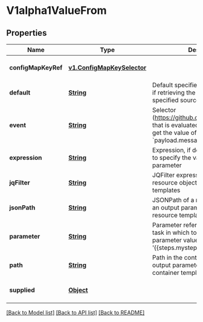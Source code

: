 # V1alpha1ValueFrom
## Properties

Name | Type | Description | Notes
------------ | ------------- | ------------- | -------------
**configMapKeyRef** | [**v1.ConfigMapKeySelector**](v1.ConfigMapKeySelector.md) |  | [optional] [default to null]
**default** | [**String**](string.md) | Default specifies a value to be used if retrieving the value from the specified source fails | [optional] [default to null]
**event** | [**String**](string.md) | Selector (https://github.com/antonmedv/expr) that is evaluated against the event to get the value of the parameter. E.g. &#x60;payload.message&#x60; | [optional] [default to null]
**expression** | [**String**](string.md) | Expression, if defined, is evaluated to specify the value for the parameter | [optional] [default to null]
**jqFilter** | [**String**](string.md) | JQFilter expression against the resource object in resource templates | [optional] [default to null]
**jsonPath** | [**String**](string.md) | JSONPath of a resource to retrieve an output parameter value from in resource templates | [optional] [default to null]
**parameter** | [**String**](string.md) | Parameter reference to a step or dag task in which to retrieve an output parameter value from (e.g. &#39;{{steps.mystep.outputs.myparam}}&#39;) | [optional] [default to null]
**path** | [**String**](string.md) | Path in the container to retrieve an output parameter value from in container templates | [optional] [default to null]
**supplied** | [**Object**](.md) |  | [optional] [default to null]

[[Back to Model list]](../README.md#documentation-for-models) [[Back to API list]](../README.md#documentation-for-api-endpoints) [[Back to README]](../README.md)


